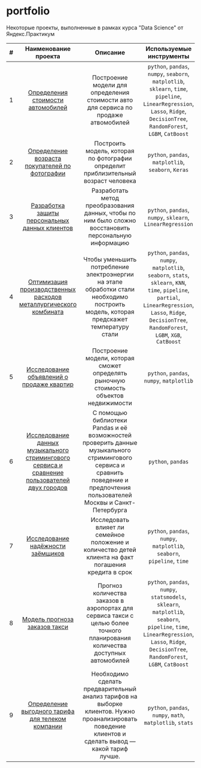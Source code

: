 # portfolio
Некоторые проекты, выполненные в рамках курса "Data Science" от Яндекс.Практикум

| # | Наименование проекта | Описание  | Используемые инструменты  |
| :----: | :------: | :-----: | :------: |
| 1 | [Определения стоимости автомобилей][1] | Построение модели  для определения стоимости авто для сервиса по продаже атвомобилей | `python`, `pandas`, `numpy`, `seaborn`, `matplotlib`, `sklearn`, `time`, `pipeline`, `LinearRegression`, `Lasso`, `Ridge`, `DecisionTree`, `RandomForest`, `LGBM`, `CatBoost` |
| 2 | [Определение возраста покупателей по фотографии][2] | Построить модель, которая по фотографии определит приблизительный возраст человека | `python`, `pandas`, `matplotlib`, `seaborn`, `Keras` |
| 3 | [Разработка защиты персональных данных клиентов][3] | Разработать метод преобразования данных, чтобы по ним было сложно восстановить персональную информацию | `python`, `pandas`, `numpy`, `sklearn`, `LinearRegression` |
| 4 | [Оптимизация производственных расходов металлургического комбината][4] |  Чтобы уменьшить потребление электроэнергии на этапе обработки стали необходимо построить модель, которая предскажет температуру стали | `python`, `pandas`, `numpy`, `matplotlib`, `seaborn`, `stats`, `sklearn`, `KNN`, `time`, `pipeline`, `partial`, `LinearRegression`, `Lasso`, `Ridge`, `DecisionTree`, `RandomForest`, `LGBM`, `XGB`,  `CatBoost` |
| 5 | [Исследование объявлений о продаже квартир][5] |  Построение модели, которая сможет определять рыночную стоимость объектов недвижимости | `python`, `pandas`, `numpy`, `matplotlib` |
| 6 | [Исследование данных музыкального стримингового сервиса и сравнение пользователей двух городов][6] | C помощью библиотеки Pandas и её возможностей проверить данные музыкального стримингового сервиса и сравнить поведение и предпочтения пользователей Москвы и Санкт-Петербурга | `python`, `pandas` |
| 7 | [Исследование надёжности заёмщиков][7] | Исследовать влияет ли семейное положение и количество детей клиента на факт погашения кредита в срок | `python`, `pandas`, `numpy`, `matplotlib`, `seaborn`, `pipeline`, `time` |
| 8 | [Модель прогноза заказов такси][8] | Прогноз количества заказов в аэропортах для сервиса такси с целью более точного планирования количества доступных автомобилей | `python`, `pandas`, `numpy`, `statsmodels`, `sklearn`, `matplotlib`, `seaborn`, `pipeline`, `time`, `LinearRegression`, `Lasso`, `Ridge`, `DecisionTree`, `RandomForest`, `LGBM`, `CatBoost` |
| 9 | [Определение выгодного тарифа для телеком компании][9] | Необходимо сделать предварительный анализ тарифов на выборке клиентов. Нужно проанализировать поведение клиентов и сделать вывод — какой тариф лучше. | `python`, `pandas`, `numpy`, `math`, `matplotlib`, `stats` |

[1]: https://github.com/evgenii-botro/portfolio/tree/main/determination_auto_cost
[2]: https://github.com/evgenii-botro/portfolio/tree/main/determining_age_of_buyers
[3]: https://github.com/evgenii-botro/portfolio/tree/main/personal_data_protection
[4]: https://github.com/evgenii-botro/portfolio/tree/main/reduce_production_costs_steel_processing
[5]: https://github.com/evgenii-botro/portfolio/tree/main/research_sales_of_apartments
[6]: https://github.com/evgenii-botro/portfolio/tree/main/streaming_music_data_research
[7]: https://github.com/evgenii-botro/portfolio/tree/main/study_borrower_reliability
[8]: https://github.com/evgenii-botro/portfolio/tree/main/taxi_order_forecast
[9]: https://github.com/evgenii-botro/portfolio/tree/main/telecom_tariff_definition

